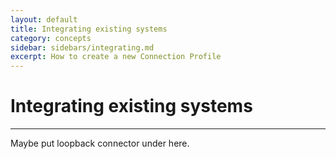 ```yaml
---
layout: default
title: Integrating existing systems
category: concepts
sidebar: sidebars/integrating.md
excerpt: How to create a new Connection Profile
---
```


# Integrating existing systems

---

Maybe put loopback connector under here.
